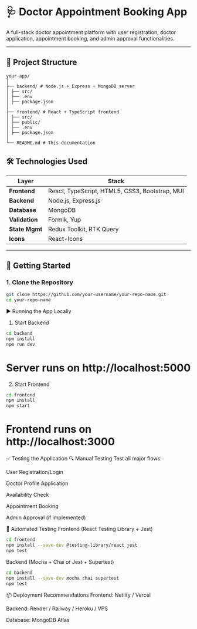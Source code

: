 # 🩺 Doctor Appointment Booking App

A full-stack doctor appointment platform with user registration, doctor application, appointment booking, and admin approval functionalities.

---

## 📁 Project Structure
```
your-app/
│
├── backend/ # Node.js + Express + MongoDB server
│ ├── src/
│ ├── .env
│ ├── package.json
│
├── frontend/ # React + TypeScript frontend
│ ├── src/
│ ├── public/
│ ├── .env
│ ├── package.json
│
└── README.md # This documentation
```

## 🛠 Technologies Used

| Layer        | Stack                                                |
|--------------|------------------------------------------------------|
| **Frontend** | React, TypeScript, HTML5, CSS3, Bootstrap, MUI       |
| **Backend**  | Node.js, Express.js                                  |
| **Database** | MongoDB                                              |
| **Validation** | Formik, Yup                                        |
| **State Mgmt** | Redux Toolkit, RTK Query                           |
| **Icons**    | React-Icons                                          |

---

## 🚀 Getting Started

### 1. Clone the Repository

```bash
git clone https://github.com/your-username/your-repo-name.git
cd your-repo-name
```
▶️ Running the App Locally
1. Start Backend
```bash
cd backend
npm install
npm run dev
```
# Server runs on http://localhost:5000
2. Start Frontend
```bash
cd frontend
npm install
npm start
```
# Frontend runs on http://localhost:3000
✅ Testing the Application
🔍 Manual Testing
Test all major flows:

User Registration/Login

Doctor Profile Application

Availability Check

Appointment Booking

Admin Approval (if implemented)

🧪 Automated Testing
Frontend (React Testing Library + Jest)
```bash
cd frontend
npm install --save-dev @testing-library/react jest
npm test
```
Backend (Mocha + Chai or Jest + Supertest)
```bash
cd backend
npm install --save-dev mocha chai supertest
npm test
```
📦 Deployment Recommendations
Frontend: Netlify / Vercel

Backend: Render / Railway / Heroku / VPS

Database: MongoDB Atlas
